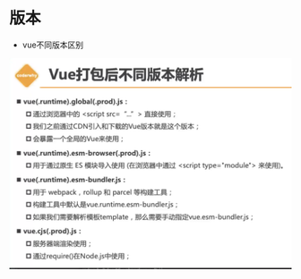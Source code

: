 # 版本

* vue不同版本区别

![截屏2021-12-15 下午3.07.30](https://raw.githubusercontent.com/player-404/images/main/%E6%88%AA%E5%B1%8F2021-12-15%20%E4%B8%8B%E5%8D%883.07.30.png)

